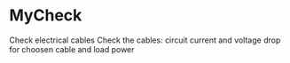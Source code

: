 # MyCheck
Check electrical cables
Check the cables: circuit current and voltage drop for choosen cable and load power
